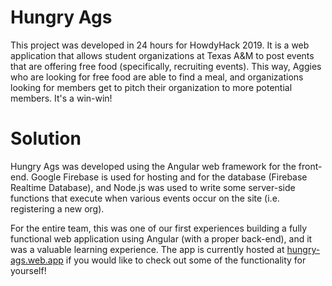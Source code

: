 # Hungry Ags
This project was developed in 24 hours for HowdyHack 2019. It is a web application that allows student organizations at Texas A&M to post events that are offering free food (specifically, recruiting events). This way, Aggies who are looking for free food are able to find a meal, and organizations looking for members get to pitch their organization to more potential members. It's a win-win!

# Solution
Hungry Ags was developed using the Angular web framework for the front-end. Google Firebase is used for hosting and for the database (Firebase Realtime Database), and Node.js was used to write some server-side functions that execute when various events occur on the site (i.e. registering a new org).

For the entire team, this was one of our first experiences building a fully functional web application using Angular (with a proper back-end), and it was a valuable learning experience. The app is currently hosted at [hungry-ags.web.app](https://hungry-ags.web.app/home) if you would like to check out some of the functionality for yourself!

